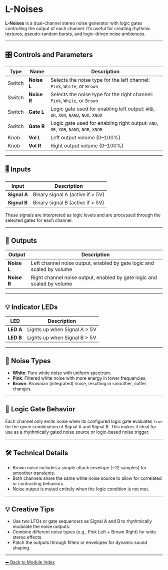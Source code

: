 # L-Noises

**L-Noises** is a dual-channel stereo noise generator with logic gates controlling the output of each channel. It’s useful for creating rhythmic textures, pseudo-random bursts, and logic-driven noise ambiences.

---

## 🎛️ Controls and Parameters

| Type        | Name        | Description |
|-------------|-------------|-------------|
| Switch      | **Noise L** | Selects the noise type for the left channel: `Pink`, `White`, or `Brown` |
| Switch      | **Noise R** | Selects the noise type for the right channel: `Pink`, `White`, or `Brown` |
| Switch      | **Gate L**  | Logic gate used for enabling left output: `AND`, `OR`, `XOR`, `NAND`, `NOR`, `XNOR` |
| Switch      | **Gate R**  | Logic gate used for enabling right output: `AND`, `OR`, `XOR`, `NAND`, `NOR`, `XNOR` |
| Knob        | **Vol L**   | Left output volume (0–100%) |
| Knob        | **Vol R**   | Right output volume (0–100%) |

---

## 🎚️ Inputs

| Input        | Description |
|--------------|-------------|
| **Signal A** | Binary signal A (active if > 5V) |
| **Signal B** | Binary signal B (active if > 5V) |

These signals are interpreted as logic levels and are processed through the selected gates for each channel.

---

## 🔌 Outputs

| Output       | Description |
|--------------|-------------|
| **Noise L**  | Left channel noise output, enabled by gate logic and scaled by volume |
| **Noise R**  | Right channel noise output, enabled by gate logic and scaled by volume |

---

## 💡 Indicator LEDs

| LED       | Description |
|-----------|-------------|
| **LED A** | Lights up when Signal A > 5V |
| **LED B** | Lights up when Signal B > 5V |

---

## 🔧 Noise Types

- **White**: Pure white noise with uniform spectrum.
- **Pink**: Filtered white noise with more energy in lower frequencies.
- **Brown**: Brownian (integrated) noise, resulting in smoother, softer changes.

---

## 🔗 Logic Gate Behavior

Each channel only emits noise when its configured logic gate evaluates `true` for the given combination of Signal A and Signal B. This makes it ideal for use as a rhythmically gated noise source or logic-based noise trigger.

---

## 🛠️ Technical Details

- Brown noise includes a simple attack envelope (~12 samples) for smoother transients.
- Both channels share the same white noise source to allow for correlated or contrasting behaviors.
- Noise output is muted entirely when the logic condition is not met.

---

## 💡 Creative Tips

- Use two LFOs or gate sequencers as Signal A and B to rhythmically modulate the noise outputs.
- Combine different noise types (e.g., Pink Left + Brown Right) for wide stereo effects.
- Patch the outputs through filters or envelopes for dynamic sound shaping.

---

[⬅ Back to Module Index](../README.md)
